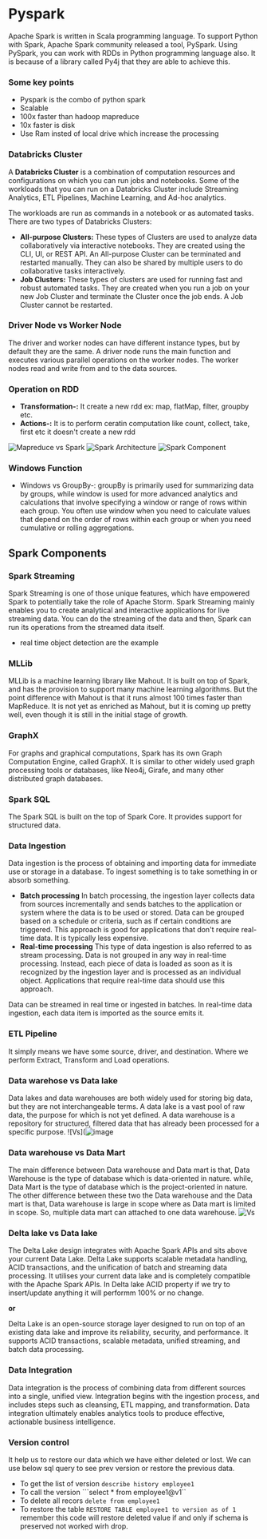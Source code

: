 # Pyspark
Apache Spark is written in Scala programming language. To support Python with Spark, Apache Spark community released a tool, PySpark. Using PySpark, you can work with RDDs in Python programming language also. It is because of a library called Py4j that they are able to achieve this.

### Some key points
- Pyspark is the combo of python spark
- Scalable
- 100x faster than hadoop mapreduce
- 10x faster is disk
- Use Ram insted of local drive which increase the processing

### Databricks Cluster

A **Databricks Cluster** is a combination of computation resources and configurations on which you can run jobs and notebooks. Some of the workloads that you can run on a Databricks Cluster include Streaming Analytics, ETL Pipelines, Machine Learning, and Ad-hoc analytics. 

The workloads are run as commands in a notebook or as automated tasks. There are two types of Databricks Clusters:

- **All-purpose Clusters:** These types of Clusters are used to analyze data collaboratively via interactive notebooks. They are created using the CLI, UI, or REST API. An All-purpose Cluster can be terminated and restarted manually. They can also be shared by multiple users to do collaborative tasks interactively. 
- **Job Clusters:** These types of clusters are used for running fast and robust automated tasks. They are created when you run a job on your new Job Cluster and terminate the Cluster once the job ends. A Job Cluster cannot be restarted.

### Driver Node vs Worker Node

The driver and worker nodes can have different instance types, but by default they are the same. A driver node runs the main function and executes various parallel operations on the worker nodes. The worker nodes read and write from and to the data sources.

### Operation on RDD

- **Transformation-:** It create a new rdd ex: map, flatMap, filter, groupby etc.
-  **Actions-:** It is to perform ceratin computation like count, collect, take, first etc it doesn't create a new rdd

![Mapreduce vs Spark](https://data-flair.training/blogs/wp-content/uploads/sites/2/2016/09/Hadoop-MapReduce-vs-Apache-Spark.jpg)
![Spark Architecture](https://i0.wp.com/0x0fff.com/wp-content/uploads/2015/03/Spark-Architecture-Official.png)
![Spark Component](https://cdn.analyticsvidhya.com/wp-content/uploads/2020/11/spark_Architecture.png)

### Windows Function

- Windows vs GroupBy-: groupBy is primarily used for summarizing data by groups, while window is used for more advanced analytics and calculations that involve specifying a window or range of rows within each group. You often use window when you need to calculate values that depend on the order of rows within each group or when you need cumulative or rolling aggregations.


## Spark Components

### Spark Streaming
Spark Streaming is one of those unique features, which have empowered Spark to potentially take the role of Apache Storm. Spark Streaming mainly enables you to create analytical and interactive applications for live streaming data. You can do the streaming of the data and then, Spark can run its operations from the streamed data itself.
- real time object detection are the example

### MLLib
MLLib is a machine learning library like Mahout. It is built on top of Spark, and has the provision to support many machine learning algorithms. But the point difference with Mahout is that it runs almost 100 times faster than MapReduce. It is not yet as enriched as Mahout, but it is coming up pretty well, even though it is still in the initial stage of growth.

### GraphX
For graphs and graphical computations, Spark has its own Graph Computation Engine, called GraphX. It is similar to other widely used graph processing tools or databases, like Neo4j, Girafe, and many other distributed graph databases.

### Spark SQL
The Spark SQL is built on the top of Spark Core. It provides support for structured data.

### Data Ingestion
Data ingestion is the process of obtaining and importing data for immediate use or storage in a database. To ingest something is to take something in or absorb something.
- **Batch processing** In batch processing, the ingestion layer collects data from sources incrementally and sends batches to the application or system where the data is to be used or stored. Data can be grouped based on a schedule or criteria, such as if certain conditions are triggered. This approach is good for applications that don't require real-time data. It is typically less expensive.
- **Real-time processing** This type of data ingestion is also referred to as stream processing. Data is not grouped in any way in real-time processing. Instead, each piece of data is loaded as soon as it is recognized by the ingestion layer and is processed as an individual object. Applications that require real-time data should use this approach.

Data can be streamed in real time or ingested in batches. In real-time data ingestion, each data item is imported as the source emits it. 

### ETL Pipeline
It simply means we have some source, driver, and destination. Where we perform Extract, Transform and Load operations.

### Data warehose vs Data lake
Data lakes and data warehouses are both widely used for storing big data, but they are not interchangeable terms. A data lake is a vast pool of raw data, the purpose for which is not yet defined. A data warehouse is a repository for structured, filtered data that has already been processed for a specific purpose.
![Vs](![image](https://user-images.githubusercontent.com/55645997/202674371-4c5549cd-eac9-4171-8edc-7036659129c7.png)

### Data warehouse vs Data Mart
The main difference between Data warehouse and Data mart is that, Data Warehouse is the type of database which is data-oriented in nature. while, Data Mart is the type of database which is the project-oriented in nature. The other difference between these two the Data warehouse and the Data mart is that, Data warehouse is large in scope where as Data mart is limited in scope. So, multiple data mart can attached to one data warehouse.
![Vs](https://qph.cf2.quoracdn.net/main-qimg-29ed6d230d0c6822b7cfa8ada40f59f2-pjlq)

### Delta lake vs Data lake
The Delta Lake design integrates with Apache Spark APIs and sits above your current Data Lake. Delta Lake supports scalable metadata handling, ACID transactions, and the unification of batch and streaming data processing. It utilises your current data lake and is completely compatible with the Apache Spark APIs. In Delta lake ACID property if we try to insert/update anything it will performm 100% or no change.

**or**

Delta Lake is an open-source storage layer designed to run on top of an existing data lake and improve its reliability, security, and performance. It supports ACID transactions, scalable metadata, unified streaming, and batch data processing.

### Data Integration

Data integration is the process of combining data from different sources into a single, unified view. Integration begins with the ingestion process, and includes steps such as cleansing, ETL mapping, and transformation. Data integration ultimately enables analytics tools to produce effective, actionable business intelligence.

### Version control

It help us to restore our data which we have either deleted or lost. We can use below sql query to see prev version or restore the previous data.

- To get the list of version ```describe history employee1```
- To call the version ```select * from employee1@v1``
- To delete all recors ```delete from employee1```
- To restore the table ```RESTORE TABLE employee1 to version as of 1``` remember this code will restore deleted value if and only if schema is preserved not worked wirh drop.
